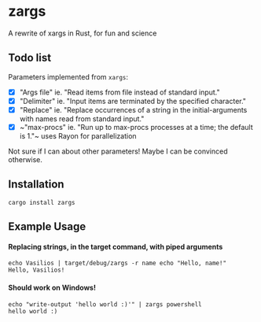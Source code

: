 # zargs
A rewrite of xargs in Rust, for fun and science

Todo list
---------

Parameters implemented from `xargs`:

- [x] "Args file" ie. "Read items from file instead of standard input."
- [x] "Delimiter" ie. "Input items are terminated by the specified character."
- [x] "Replace" ie. "Replace occurrences of a string in the initial-arguments with names read from standard input."
- [x] ~"max-procs" ie. "Run up to max-procs processes at a time; the default is 1."~ uses Rayon for parallelization

Not sure if I can about other parameters! Maybe I can be convinced otherwise.

Installation
------------

```shell
cargo install zargs
```

Example Usage
-------------
#### Replacing strings, in the target command, with piped arguments
```shell
echo Vasilios | target/debug/zargs -r name echo "Hello, name!"
Hello, Vasilios!
```

#### Should work on Windows!
```shell
echo "write-output 'hello world :)'" | zargs powershell
hello world :)
```
